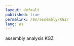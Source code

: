 ```yaml
---
layout: default
published: true
permalink: /es/assembly/KGZ/
lang: es
---
```


assembly analysis KGZ
